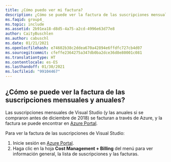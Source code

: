 ```yaml
---
title: ¿Cómo puedo ver mi factura?
description: ¿Cómo se puede ver la factura de las suscripciones mensuales y anuales de Visual Studio?
ms.faqid: group4_
ms.topic: include
ms.assetid: 2b91ea18-d8d5-4a75-a2cd-4996e63d77e8
author: CaityBuschlen
ms.author: cabuschl
ms.date: 01/21/2021
ms.openlocfilehash: e74602b38c2ddea670a42894e6ffdfc727cb4d07
ms.sourcegitcommit: cfeffe2364275a347db0ba2dce36d8e80001c081
ms.translationtype: HT
ms.contentlocale: es-ES
ms.lasthandoff: 01/30/2021
ms.locfileid: "99104467"
---
```

## <a name="how-do-i-view-my-invoice-for-monthly-and-annual-subscriptions"></a>¿Cómo se puede ver la factura de las suscripciones mensuales y anuales?

Las suscripciones mensuales de Visual Studio (y las anuales si se compraron antes de diciembre de 2018) se facturan a través de Azure, y la factura se puede encontrar en [Azure Portal](https://portal.azure.com/). 

Para ver la factura de las suscripciones de Visual Studio:
1. Inicie sesión en [Azure Portal](https://portal.azure.com/). 
0. Haga clic en la hoja **Cost Management + Billing** del menú para ver información general, la lista de suscripciones y las facturas. 